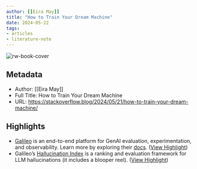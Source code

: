 ```yaml
---
author: [[Eira May]]
title: "How to Train Your Dream Machine"
date: 2024-05-22
tags: 
- articles
- literature-note
---
```

![rw-book-cover](https://stackoverflow.blog/wp-content/uploads/2017/03/cropped-SO_Logo_glyph-use-this-one-smaller-32x32.jpg)

## Metadata
- Author: [[Eira May]]
- Full Title: How to Train Your Dream Machine
- URL: https://stackoverflow.blog/2024/05/21/how-to-train-your-dream-machine/

## Highlights
- [Galileo](https://www.rungalileo.io/) is an end-to-end platform for GenAI evaluation, experimentation, and observability. Learn more by exploring their [docs](https://docs.rungalileo.io/galileo#llm-studio). ([View Highlight](https://read.readwise.io/read/01hyecqz1zvecrp71rkknnpexn))
- Galileo’s [Hallucination Index](https://www.rungalileo.io/hallucinationindex) is a ranking and evaluation framework for LLM hallucinations (it includes a blooper reel). ([View Highlight](https://read.readwise.io/read/01hyecr0jqzp2nnv1my0ct4qhz))

